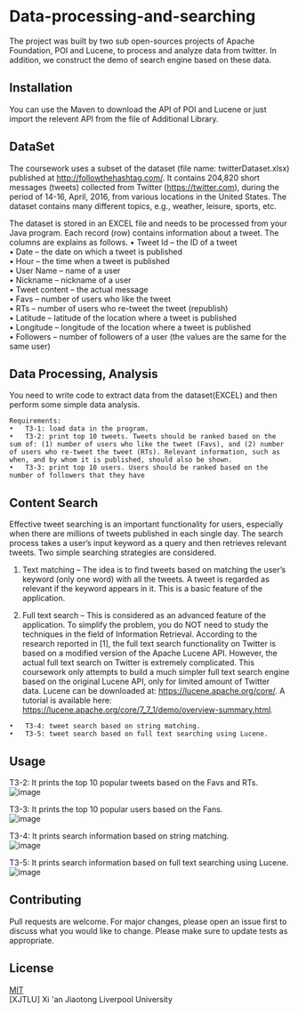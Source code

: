 # Data-processing-and-searching
The project was built by two sub open-sources projects of Apache Foundation, POI and Lucene, to process and analyze data from twitter. In addition, we construct the demo of search engine based on these data.

## Installation
You can use the Maven to download the API of POI and Lucene or just import the relevent API from the file of Additional Library.

## DataSet
The coursework uses a subset of the dataset (file name: twitterDataset.xlsx) published at http://followthehashtag.com/. It contains 204,820 short messages (tweets) collected from Twitter (https://twitter.com), during the period of 14-16, April, 2016, from various locations in the United States. The dataset contains many different topics, e.g., weather, leisure, sports, etc.

The dataset is stored in an EXCEL file and needs to be processed from your Java program. Each record (row) contains information about a tweet. The columns are explains as follows. 
•	Tweet Id – the ID of a tweet  
•	Date – the date on which a tweet is published  
•	Hour – the time when a tweet is published  
•	User Name – name of a user  
•	Nickname – nickname of a user  
•	Tweet content – the actual message  
•	Favs – number of users who like the tweet  
•	RTs – number of users who re-tweet the tweet (republish)  
•	Latitude – latitude of the location where a tweet is published  
•	Longitude – longitude of the location where a tweet is published  
•	Followers – number of followers of a user (the values are the same for the same user)  

## Data Processing, Analysis 
You need to write code to extract data from the dataset(EXCEL) and then perform some simple data analysis.
```
Requirements:
•	T3-1: load data in the program.
•	T3-2: print top 10 tweets. Tweets should be ranked based on the sum of: (1) number of users who like the tweet (Favs), and (2) number of users who re-tweet the tweet (RTs). Relevant information, such as when, and by whom it is published, should also be shown.
•	T3-3: print top 10 users. Users should be ranked based on the number of followers that they have
```
## Content Search
Effective tweet searching is an important functionality for users, especially when there are millions of tweets published in each single day. The search process takes a user’s input keyword as a query and then retrieves relevant tweets. Two simple searching strategies are considered.

1.	Text matching – The idea is to find tweets based on matching the user’s keyword (only one word) with all the tweets. A tweet is regarded as relevant if the keyword appears in it. This is a basic feature of the application.

2.	Full text search – This is considered as an advanced feature of the application. To simplify the problem, you do NOT need to study the techniques in the field of Information Retrieval. According to the research reported in [1], the full text search functionality on Twitter is based on a modified version of the Apache Lucene API. However, the actual full text search on Twitter is extremely complicated. This coursework only attempts to build a much simpler full text search engine based on the original Lucene API, only for limited amount of Twitter data. Lucene can be downloaded at: https://lucene.apache.org/core/. A tutorial is available here: https://lucene.apache.org/core/7_7_1/demo/overview-summary.html. 
```
•	T3-4: tweet search based on string matching.
•	T3-5: tweet search based on full text searching using Lucene.
```

## Usage
T3-2: It prints the top 10 popular tweets based on the Favs and RTs.  
![image](https://media.giphy.com/media/l3sL4wNSk35zpIraSk/giphy.gif)

T3-3: It prints the top 10 popular users based on the Fans.  
![image](https://media.giphy.com/media/gFJoPWsLzWtXIoN3V3/giphy.gif)

T3-4: It prints search information based on string matching.  
![image](https://media.giphy.com/media/ggEngsaoMfoE00Z5qt/giphy.gif)

T3-5: It prints search information based on full text searching using Lucene.  
![image](https://media.giphy.com/media/PhBjLu0eQIkjYZ2QbH/giphy.gif)


## Contributing
Pull requests are welcome. For major changes, please open an issue first to discuss what you would like to change.
Please make sure to update tests as appropriate.

## License
[MIT](https://choosealicense.com/licenses/mit/)  
[XJTLU] Xi 'an Jiaotong Liverpool University
